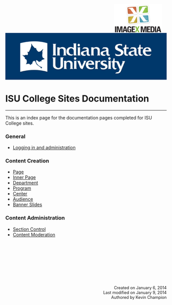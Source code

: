 <img class="logo" src="../assets/images/IXM-Transparent-Vertical.jpg" style="float:right; margin:-10px 15px 0 0;" height="90" />
<img class="logo" src="../assets/images/isu_logo.png" alt="Indiana State University logo" />

# ISU College Sites Documentation
***

This is an index page for the documentation pages completed for ISU College sites.

### General

- [Logging in and administration](login_administer.html)

### Content Creation

- [Page](content-page.html)
- [Inner Page](content-inner-page.html)
- [Department](content-department.html)
- [Program](content-program.html)
- [Center](content-center.html)
- [Audience](content-audience.html)
- [Banner Slides](banner_slides.html)

### Content Administration

- [Section Control](section_control.html)
- [Content Moderation](content_moderation.html)


<p style="margin-top:150px; text-align:right; font-size:90%;">Created on January 6, 2014<br />
Last modified on January 9, 2014<br />
Authored by Kevin Champion</p>
